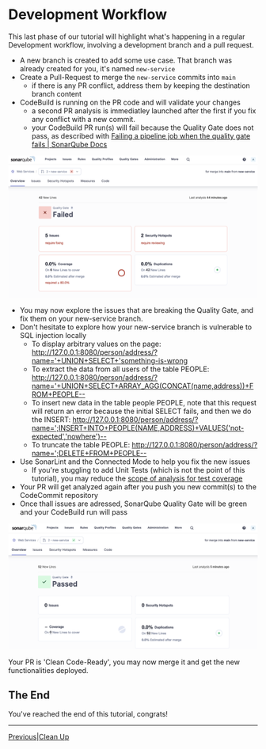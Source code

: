# Development Workflow

This last phase of our tutorial will highlight what's happening in a regular Development workflow, involving a development branch and a pull request.

* A new branch is created to add some use case. That branch was already created for you, it's named ```new-service```
* Create a Pull-Request to merge the ```new-service``` commits into ```main```
  * if there is any PR conflict, address them by keeping the destination branch content
* CodeBuild is running on the PR code and will validate your changes
  * a second PR analysis is immediatley launched after the first if you fix any conflict with a new commit.
  * your CodeBuild PR run(s) will fail because the Quality Gate does not pass, as described with [Failing a pipeline job when the quality gate fails | SonarQube Docs](https://docs.sonarsource.com/sonarqube/latest/analyzing-source-code/ci-integration/overview/#quality-gate-fails)

![QualityGate](/assets/4.DevWorkflow//qualitygate.png)

* You may now explore the issues that are breaking the Quality Gate, and fix them on your new-service branch.
* Don't hesitate to explore how your new-service branch is vulnerable to SQL injection locally
  * To display arbitrary values on the page: <http://127.0.0.1:8080/person/address/?name='+UNION+SELECT+'something-is-wrong>
  * To extract the data from all users of the table PEOPLE: <http://127.0.0.1:8080/person/address/?name='+UNION+SELECT+ARRAY_AGG(CONCAT(name,address))+FROM+PEOPLE-->
  * To insert new data in the table people PEOPLE, note that this request will return an error because the initial SELECT fails, and then we do the INSERT: <http://127.0.0.1:8080/person/address/?name=';INSERT+INTO+PEOPLE(NAME,ADDRESS)+VALUES('not-expected','nowhere')-->
  * To truncate the table PEOPLE: <http://127.0.0.1:8080/person/address/?name=';DELETE+FROM+PEOPLE-->
* Use SonarLint and the Connected Mode to help you fix the new issues
  * If you're stuggling to add Unit Tests (which is not the point of this tutorial), you may reduce the [scope of analysis for test coverage](https://docs.sonarsource.com/sonarqube/latest/project-administration/analysis-scope/#code-coverage-exclusion)
* Your PR will get analyzed again after you push you new commit(s) to the CodeCommit repository
* Once thall issues are adressed, SonarQube Quality Gate will be green and your CodeBuild run will pass

![Passed QualityGate](/assets/4.DevWorkflow/passedQualityGate.png)

Your PR is 'Clean Code-Ready', you may now merge it and get the new functionalities deployed.

## The End

You've reached the end of this tutorial, congrats!

---
[Previous](../3.DevOps/README.md)|[Clean Up](../5-CleanUp/README.md)
